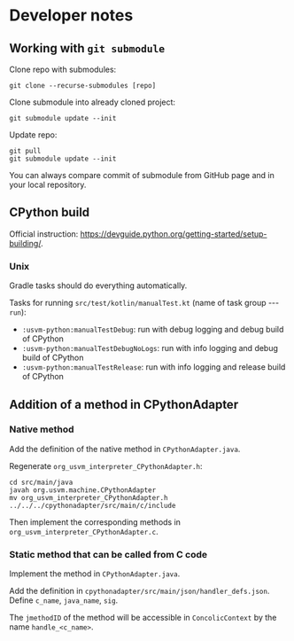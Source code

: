 # Developer notes

## Working with `git submodule`

Clone repo with submodules:
```
git clone --recurse-submodules [repo]
```

Clone submodule into already cloned project:
```
git submodule update --init
```

Update repo:
```
git pull
git submodule update --init
```

You can always compare commit of submodule from GitHub page and in your local repository.

## CPython build

Official instruction: https://devguide.python.org/getting-started/setup-building/.

### Unix

Gradle tasks should do everything automatically.

Tasks for running `src/test/kotlin/manualTest.kt` (name of task group --- `run`): 

- `:usvm-python:manualTestDebug`: run with debug logging and debug build of CPython
- `:usvm-python:manualTestDebugNoLogs`: run with info logging and debug build of CPython
- `:usvm-python:manualTestRelease`: run with info logging and release build of CPython

## Addition of a method in CPythonAdapter

### Native method

Add the definition of the native method in `CPythonAdapter.java`.

Regenerate `org_usvm_interpreter_CPythonAdapter.h`:

```
cd src/main/java
javah org.usvm.machine.CPythonAdapter
mv org_usvm_interpreter_CPythonAdapter.h ../../../cpythonadapter/src/main/c/include
```

Then implement the corresponding methods in `org_usvm_interpreter_CPythonAdapter.c`.

### Static method that can be called from C code

Implement the method in `CPythonAdapter.java`.

Add the definition in `cpythonadapter/src/main/json/handler_defs.json`. Define `c_name`, `java_name`, `sig`.

The `jmethodID` of the method will be accessible in `ConcolicContext` by the name `handle_<c_name>`.